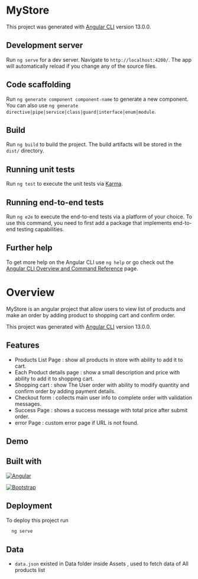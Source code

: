 # MyStore

This project was generated with [Angular CLI](https://github.com/angular/angular-cli) version 13.0.0.

## Development server

Run `ng serve` for a dev server. Navigate to `http://localhost:4200/`. The app will automatically reload if you change any of the source files.

## Code scaffolding

Run `ng generate component component-name` to generate a new component. You can also use `ng generate directive|pipe|service|class|guard|interface|enum|module`.

## Build

Run `ng build` to build the project. The build artifacts will be stored in the `dist/` directory.

## Running unit tests

Run `ng test` to execute the unit tests via [Karma](https://karma-runner.github.io).

## Running end-to-end tests

Run `ng e2e` to execute the end-to-end tests via a platform of your choice. To use this command, you need to first add a package that implements end-to-end testing capabilities.

## Further help

To get more help on the Angular CLI use `ng help` or go check out the [Angular CLI Overview and Command Reference](https://angular.io/cli) page.


# Overview

MyStore is an angular project that allow users to view list of 
products and make an order by adding product to shopping cart 
and confirm order.

This project was generated with [Angular CLI](https://github.com/angular/angular-cli) version 13.0.0.

## Features

- Products List Page : show all products in store with ability to add it to cart.
- Each Product details page : show a small description and price with ability to add it to shopping cart.
- Shopping cart : show The User order with ability to modify quantity and confirm order by adding payment details.
- Checkout form : collects main user info to complete order with validation messages.
- Success Page : shows a success message with total price after submit order.
- error Page : custom error page if URL is not found.


## Demo





## Built with

[![Angular][Angular.io]][Angular-url]

[![Bootstrap][Bootstrap.com]][Bootstrap-url]

[Angular.io]: https://img.shields.io/badge/Angular-DD0031?style=for-the-badge&logo=angular&logoColor=white
[Angular-url]: https://angular.io/

[Bootstrap.com]: https://img.shields.io/badge/Bootstrap-563D7C?style=for-the-badge&logo=bootstrap&logoColor=white
[Bootstrap-url]: https://getbootstrap.com

## Deployment

To deploy this project run

```bash
  ng serve
```




## Data

* `data.json` existed in Data folder inside Assets , used to fetch data of All products list

